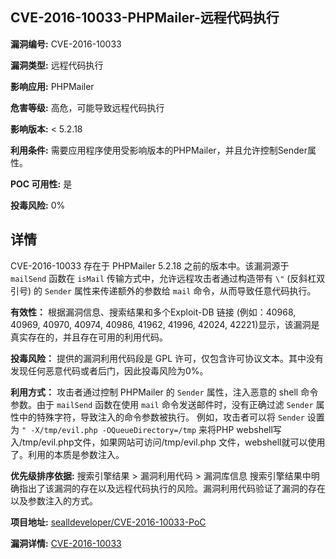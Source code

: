 ## CVE-2016-10033-PHPMailer-远程代码执行

**漏洞编号:** CVE-2016-10033

**漏洞类型:** 远程代码执行

**影响应用:** PHPMailer

**危害等级:** 高危，可能导致远程代码执行

**影响版本:** < 5.2.18

**利用条件:** 需要应用程序使用受影响版本的PHPMailer，并且允许控制Sender属性。

**POC 可用性:** 是

**投毒风险:** 0%

## 详情

CVE-2016-10033 存在于 PHPMailer 5.2.18 之前的版本中。该漏洞源于 `mailSend` 函数在 `isMail` 传输方式中，允许远程攻击者通过构造带有 `\"` (反斜杠双引号) 的 `Sender` 属性来传递额外的参数给 `mail` 命令，从而导致任意代码执行。

**有效性：**
根据漏洞信息、搜索结果和多个Exploit-DB 链接 (例如：40968, 40969, 40970, 40974, 40986, 41962, 41996, 42024, 42221)显示，该漏洞是真实存在的，并且存在可用的利用代码。

**投毒风险：**
提供的漏洞利用代码段是 GPL 许可，仅包含许可协议文本。其中没有发现任何恶意代码或者后门，因此投毒风险为0%。

**利用方式：**
攻击者通过控制 PHPMailer 的 `Sender` 属性，注入恶意的 shell 命令参数。由于 `mailSend` 函数在使用 `mail` 命令发送邮件时，没有正确过滤 `Sender` 属性中的特殊字符，导致注入的命令参数被执行。 例如，攻击者可以将 `Sender` 设置为 `" -X/tmp/evil.php -OQueueDirectory=/tmp` 来将PHP webshell写入/tmp/evil.php文件，如果网站可访问/tmp/evil.php 文件，webshell就可以使用了。利用的本质是参数注入。

**优先级排序依据:**
搜索引擎结果 > 漏洞利用代码 > 漏洞库信息
搜索引擎结果中明确指出了该漏洞的存在以及远程代码执行的风险。漏洞利用代码验证了漏洞的存在以及参数注入的方式。


**项目地址:** [sealldeveloper/CVE-2016-10033-PoC](https://github.com/sealldeveloper/CVE-2016-10033-PoC)

**漏洞详情:** [CVE-2016-10033](https://nvd.nist.gov/vuln/detail/CVE-2016-10033)